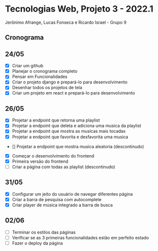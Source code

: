 # Tecnologias Web, Projeto 3 - 2022.1

Jerônimo Afrange, Lucas Fonseca e Ricardo Israel - Grupo 9

## Cronograma

## 24/05
- [x] Criar um github
- [x] Planejar o cronograma completo
- [x] Pensar em Funcionalidades
- [x] Criar o projeto django e prepará-lo para desenvolvimento
- [x] Desenhar todos os projetos de tela
- [x] Criar um projeto em react e prepará-lo para desenvolvimento

## 26/05
- [x] Projetar a endpoint que retorna uma playlist 
- [x] Projetar a endpoint que deleta e adiciona uma musica da playlist
- [x] Projetar a endpoint que mostra as musicas mais tocadas
- [x] Projetar a endpoint que favorita e desfavorita uma musica
- [] Projetar a endpoint que mostra musica aleatoria (descontinudo)
- [x] Começar o desenvolvimento do frontend 
- [x] Primeira versão do frontend
- [ ] Criar a página com todas as playlist (descontinudo)

## 31/05
- [x] Configurar um jeito do usuário de navegar diferentes página
- [x] Criar a barra de pesquisa com autocomplete
- [x] Criar player de música integrado a barra de busca

## 02/06
- [ ] Terminar os estilos das páginas
- [ ] Verificar se as 3 primeiras funcionalidades estão em perfeito estado
- [ ] Fazer o deploy da página
